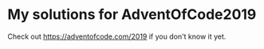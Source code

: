 # My solutions for AdventOfCode2019

Check out <https://adventofcode.com/2019> if you don't know it yet.